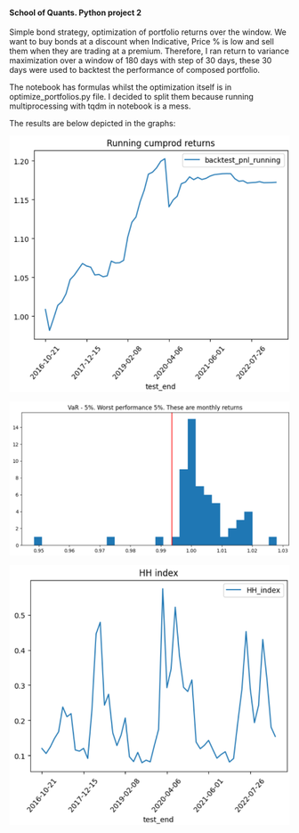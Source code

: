 <h4>School of Quants. Python project 2</h4>

<p>Simple bond strategy, optimization of portfolio returns over the window. We want to buy bonds at a discount when Indicative, Price % is low and sell them when they are trading at a premium. Therefore, I ran return to variance maximization over a window of 180 days with step of 30 days, these 30 days were used to backtest the performance of composed portfolio.</p>

<p>The notebook has formulas whilst the optimization itself is in optimize_portfolios.py file. I decided to split them because running multiprocessing with tqdm in notebook is a mess.</p>

<p>The results are below depicted in the graphs:</p>

![plot width=300](./pics/running_return.png)

![plot](./pics/var_5.png)

![plot](./pics/hh_index.png)

